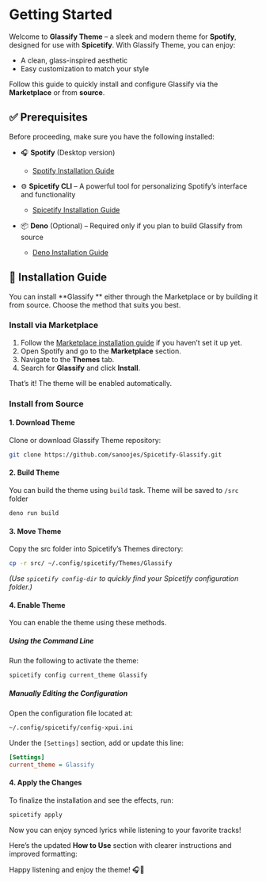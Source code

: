 # Getting Started

Welcome to **Glassify Theme** – a sleek and modern theme for **Spotify**,
designed for use with **Spicetify**. With Glassify Theme, you can enjoy:

- A clean, glass-inspired aesthetic
- Easy customization to match your style

Follow this guide to quickly install and configure Glassify via the
**Marketplace** or from **source**.

## ✅ Prerequisites

Before proceeding, make sure you have the following installed:

- 🎧 **Spotify** (Desktop version)
  - [Spotify Installation Guide](https://www.spotify.com/de-en/download/)

- ⚙ **Spicetify CLI** – A powerful tool for personalizing Spotify’s interface
  and functionality
  - [Spicetify Installation Guide](https://spicetify.app/docs/getting-started)

- 📦 **Deno** (Optional) – Required only if you plan to build Glassify from
  source
  - [Deno Installation Guide](https://docs.deno.com/runtime/getting_started)

## 🚀 Installation Guide

You can install **Glassify ** either through the Marketplace or by building it
from source. Choose the method that suits you best.

### **Install via Marketplace**

1. Follow the
   [Marketplace installation guide](https://github.com/spicetify/marketplace/wiki/Installation)
   if you haven’t set it up yet.
2. Open Spotify and go to the **Marketplace** section.
3. Navigate to the **Themes** tab.
4. Search for **Glassify** and click **Install**.

That’s it! The theme will be enabled automatically.

### **Install from Source**

#### 1. Download Theme

Clone or download Glassify Theme repository:

```bash
git clone https://github.com/sanoojes/Spicetify-Glassify.git
```

#### 2. Build Theme

You can build the theme using `build` task. Theme will be saved to `/src` folder

```bash
deno run build
```

#### 3. Move Theme

Copy the src folder into Spicetify’s Themes directory:

```bash
cp -r src/ ~/.config/spicetify/Themes/Glassify
```

_(Use `spicetify config-dir` to quickly find your Spicetify configuration
folder.)_

#### 4. Enable Theme

You can enable the theme using these methods.

##### **Using the Command Line**

Run the following to activate the theme:

```bash
spicetify config current_theme Glassify
```

##### **Manually Editing the Configuration**

Open the configuration file located at:

```bash
~/.config/spicetify/config-xpui.ini
```

Under the `[Settings]` section, add or update this line:

```ini
[Settings]
current_theme = Glassify
```

#### 4. Apply the Changes

To finalize the installation and see the effects, run:

```bash
spicetify apply
```

Now you can enjoy synced lyrics while listening to your favorite tracks!

Here’s the updated **How to Use** section with clearer instructions and improved
formatting:

Happy listening and enjoy the theme! 🎧📜
